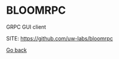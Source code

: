# BLOOMRPC
 
 GRPC GUI client
 
 SITE: https://github.com/uw-labs/bloomrpc

 [Go back](https://portable-linux-apps.github.io/apps.html)
